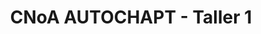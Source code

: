 ---
title: "CNoA AUTOCHAPT - Taller 1"
url: /abel-santamaria/cnoa-autochapt-taller-1/
shop: reparación de automóviles
---